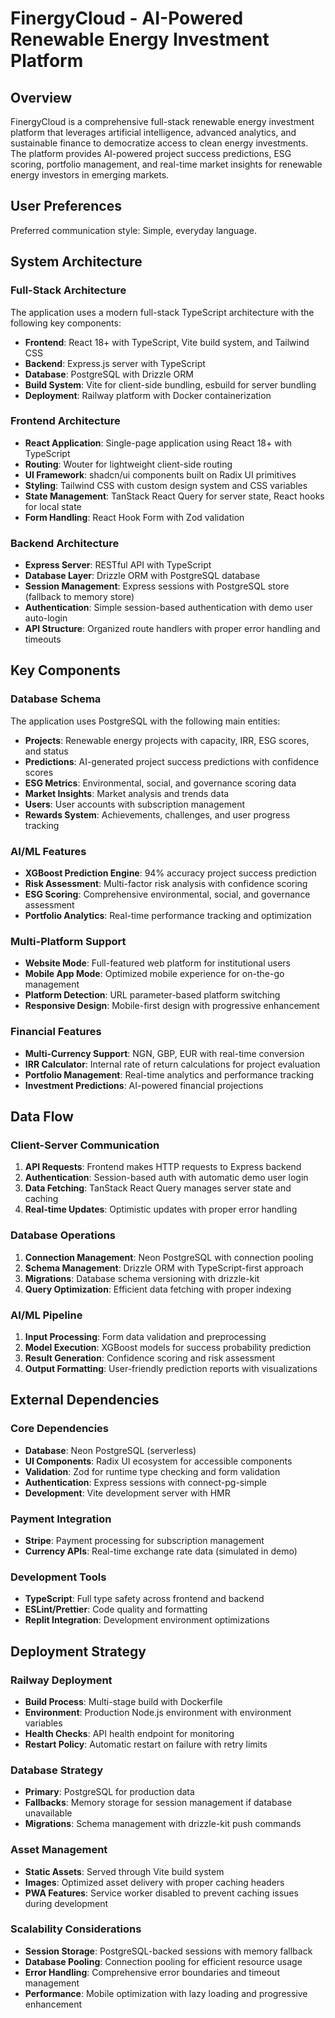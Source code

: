 # FinergyCloud - AI-Powered Renewable Energy Investment Platform

## Overview

FinergyCloud is a comprehensive full-stack renewable energy investment platform that leverages artificial intelligence, advanced analytics, and sustainable finance to democratize access to clean energy investments. The platform provides AI-powered project success predictions, ESG scoring, portfolio management, and real-time market insights for renewable energy investors in emerging markets.

## User Preferences

Preferred communication style: Simple, everyday language.

## System Architecture

### Full-Stack Architecture
The application uses a modern full-stack TypeScript architecture with the following key components:
- **Frontend**: React 18+ with TypeScript, Vite build system, and Tailwind CSS
- **Backend**: Express.js server with TypeScript
- **Database**: PostgreSQL with Drizzle ORM
- **Build System**: Vite for client-side bundling, esbuild for server bundling
- **Deployment**: Railway platform with Docker containerization

### Frontend Architecture
- **React Application**: Single-page application using React 18+ with TypeScript
- **Routing**: Wouter for lightweight client-side routing
- **UI Framework**: shadcn/ui components built on Radix UI primitives
- **Styling**: Tailwind CSS with custom design system and CSS variables
- **State Management**: TanStack React Query for server state, React hooks for local state
- **Form Handling**: React Hook Form with Zod validation

### Backend Architecture
- **Express Server**: RESTful API with TypeScript
- **Database Layer**: Drizzle ORM with PostgreSQL database
- **Session Management**: Express sessions with PostgreSQL store (fallback to memory store)
- **Authentication**: Simple session-based authentication with demo user auto-login
- **API Structure**: Organized route handlers with proper error handling and timeouts

## Key Components

### Database Schema
The application uses PostgreSQL with the following main entities:
- **Projects**: Renewable energy projects with capacity, IRR, ESG scores, and status
- **Predictions**: AI-generated project success predictions with confidence scores
- **ESG Metrics**: Environmental, social, and governance scoring data
- **Market Insights**: Market analysis and trends data
- **Users**: User accounts with subscription management
- **Rewards System**: Achievements, challenges, and user progress tracking

### AI/ML Features
- **XGBoost Prediction Engine**: 94% accuracy project success prediction
- **Risk Assessment**: Multi-factor risk analysis with confidence scoring
- **ESG Scoring**: Comprehensive environmental, social, and governance assessment
- **Portfolio Analytics**: Real-time performance tracking and optimization

### Multi-Platform Support
- **Website Mode**: Full-featured web platform for institutional users
- **Mobile App Mode**: Optimized mobile experience for on-the-go management
- **Platform Detection**: URL parameter-based platform switching
- **Responsive Design**: Mobile-first design with progressive enhancement

### Financial Features
- **Multi-Currency Support**: NGN, GBP, EUR with real-time conversion
- **IRR Calculator**: Internal rate of return calculations for project evaluation
- **Portfolio Management**: Real-time analytics and performance tracking
- **Investment Predictions**: AI-powered financial projections

## Data Flow

### Client-Server Communication
1. **API Requests**: Frontend makes HTTP requests to Express backend
2. **Authentication**: Session-based auth with automatic demo user login
3. **Data Fetching**: TanStack React Query manages server state and caching
4. **Real-time Updates**: Optimistic updates with proper error handling

### Database Operations
1. **Connection Management**: Neon PostgreSQL with connection pooling
2. **Schema Management**: Drizzle ORM with TypeScript-first approach
3. **Migrations**: Database schema versioning with drizzle-kit
4. **Query Optimization**: Efficient data fetching with proper indexing

### AI/ML Pipeline
1. **Input Processing**: Form data validation and preprocessing
2. **Model Execution**: XGBoost models for success probability prediction
3. **Result Generation**: Confidence scoring and risk assessment
4. **Output Formatting**: User-friendly prediction reports with visualizations

## External Dependencies

### Core Dependencies
- **Database**: Neon PostgreSQL (serverless)
- **UI Components**: Radix UI ecosystem for accessible components
- **Validation**: Zod for runtime type checking and form validation
- **Authentication**: Express sessions with connect-pg-simple
- **Development**: Vite development server with HMR

### Payment Integration
- **Stripe**: Payment processing for subscription management
- **Currency APIs**: Real-time exchange rate data (simulated in demo)

### Development Tools
- **TypeScript**: Full type safety across frontend and backend
- **ESLint/Prettier**: Code quality and formatting
- **Replit Integration**: Development environment optimizations

## Deployment Strategy

### Railway Deployment
- **Build Process**: Multi-stage build with Dockerfile
- **Environment**: Production Node.js environment with environment variables
- **Health Checks**: API health endpoint for monitoring
- **Restart Policy**: Automatic restart on failure with retry limits

### Database Strategy
- **Primary**: PostgreSQL for production data
- **Fallbacks**: Memory storage for session management if database unavailable
- **Migrations**: Schema management with drizzle-kit push commands

### Asset Management
- **Static Assets**: Served through Vite build system
- **Images**: Optimized asset delivery with proper caching headers
- **PWA Features**: Service worker disabled to prevent caching issues during development

### Scalability Considerations
- **Session Storage**: PostgreSQL-backed sessions with memory fallback
- **Database Pooling**: Connection pooling for efficient resource usage
- **Error Handling**: Comprehensive error boundaries and timeout management
- **Performance**: Mobile optimization with lazy loading and progressive enhancement